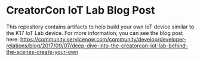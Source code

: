 # CreatorCon IoT Lab Blog Post

This repository contains artifacts to help build your own IoT device similar to the K17 IoT Lab device. For more information, you can see the blog post here: https://community.servicenow.com/community/develop/developer-relations/blog/2017/09/07/deep-dive-into-the-creatorcon-iot-lab-behind-the-scenes-create-your-own
